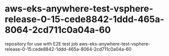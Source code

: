 # aws-eks-anywhere-test-vsphere-release-0-15-cede8842-1ddd-465a-8064-2cd711c0a04a-60
repository for use with E2E test job aws-eks-anywhere-test-vsphere-release-0-15:cede8842-1ddd-465a-8064-2cd711c0a04a-60
